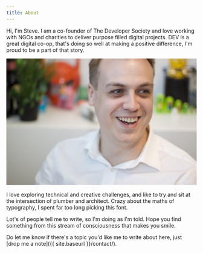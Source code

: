 ```yaml
---
title: About
---
```

Hi, I'm Steve. I am a co-founder of The Developer Society and love working with NGOs and charities to deliver purpose filled digital projects. DEV is a great digital co-op, that's doing so well at making a positive difference, I'm proud to be a part of that story.

![My photo](/img/about-steve.jpg)

I love exploring technical and creative challenges, and like to try and sit at the intersection of plumber and architect. Crazy about the maths of typography, I spent far too long picking this font.

Lot's of people tell me to write, so I'm doing as I'm told. Hope you find something from this stream of consciousness that makes you smile.

Do let me know if there's a topic you'd like me to write about here, just [drop me a note]({{ site.baseurl }}/contact/).